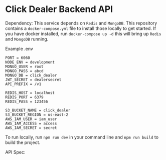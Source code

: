 # Click Dealer Backend API

Dependency:
This service depends on `Redis` and `MongoDB`. This repository contains a `docker-compose.yml` file to install those locally to get started.
If you have docker installed, run `docker-compose up -d` this will bring up `Redis` and `MongoDB` running.

Example .env
```
PORT = 6060
NODE_ENV = development
MONGO_USER = root
MONGO_PASS = abcd
MONGO_DB = click_dealer
JWT_SECRET = dealersecret
API_PREFIX = /v1

REDIS_HOST = localhost
REDIS_PORT = 6379
REDIS_PASS = 123456

S3_BUCKET_NAME = click_dealer
S3_BUCKET_REGION = us-east-2
AWS_IAM_USER = iam_user
AWS_IAM_ACCESS = access
AWS_IAM_SECRET = secret
```
To run locally, run `npm run dev` in your command line and `npm run build` to build the project.

API Spec:

